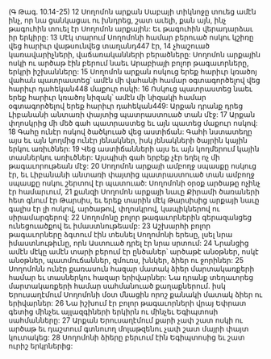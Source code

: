 (Գ Թագ. 10.14-25)
12 Սողոմոն արքան Սաբայի տիկնոջը տուեց ամէն ինչ, որ նա ցանկացաւ ու խնդրեց, շատ աւելի, քան այն, ինչ թագուհին տուել էր Սողոմոն արքային: Եւ թագուհին վերադարձաւ իր երկիրը:
13 Մէկ տարում Սողոմոնի համար բերուած ոսկու կշիռը վեց հարիւր վաթսունվեց տաղանդ447 էր, 14 չհաշուած կառավարիչների, վաճառականների բերածները: Սողոմոն արքային ոսկի ու արծաթ էին բերում նաեւ Արաբիայի բոլոր թագաւորները, երկրի իշխանները:
15 Սողոմոն արքան ոսկուց երեք հարիւր կռածոյ վահան պատրաստեց՝ ամէն մի վահանի համար օգտագործելով վեց հարիւր դահեկան448 մաքուր ոսկի: 16 Ոսկուց պատրաստեց նաեւ երեք հարիւր կռածոյ նիզակ՝ ամէն մի նիզակի համար օգտագործելով երեք հարիւր դահեկան449: Արքան դրանք դրեց Լիբանանի անտառի փայտից պատրաստուած տան մէջ:
17 Արքան փղոսկրից մի մեծ գահ պատրաստեց եւ այն պատեց մաքուր ոսկով: 18 Գահը ունէր ոսկով ծածկուած վեց աստիճան: Գահի նստատեղը այս եւ այն կողմից ունէր յենակներ, իսկ յենակների ծայրին կային երկու առիւծներ:
19 Վեց աստիճանների այս եւ այն կողմերում կային տասներկու առիւծներ: Այսպիսի գահ երբեք չէր եղել ոչ մի թագաւորութեան մէջ:
20 Սողոմոն արքայի ամբողջ սպասքը ոսկուց էր, եւ Լիբանանի անտառի փայտից պատրաստուած տան ամբողջ սպասքը ոսկու շերտով էր պատուած: Սողոմոնի օրօք արծաթը ոչինչ էր համարւում, 21 քանզի Սողոմոն արքայի նաւը Քիրամի ծառաների հետ գնում էր Թարսիս, եւ երեք տարին մէկ Թարսիսից արքայի նաւը գալիս էր լի ոսկով, արծաթով, փղոսկրով, կապիկներով ու սիրամարգերով:
22 Սողոմոնը բոլոր թագաւորներին գերազանցեց ունեցուածքով եւ իմաստնութեամբ: 23 Աշխարհի բոլոր թագաւորները ձգտում էին տեսնել Սողոմոնի երեսը, լսել նրա իմաստնութիւնը, որն Աստուած դրել էր նրա սրտում: 24 Նրանցից ամէն մէկը ամէն տարի բերում էր ընծաներ՝ արծաթէ անօթներ, ոսկէ անօթներ, պատմուճաններ, զմուռս, խնկեր, ձիեր ու ջորիներ:
25 Սողոմոնն ունէր քառասուն հազար մատակ ձիեր մարտակառքերի համար եւ տասներկու հազար երիվարներ: Նա դրանք տեղաւորեց մարտակառքերի համար սահմանուած քաղաքներում. իսկ Երուսաղէմում Սողոմոնի մօտ մնացին որոշ քանակի մատակ ձիեր ու երիվարներ: 26 Նա իշխում էր բոլոր թագաւորների վրայ Եփրատ գետից մինչեւ այլազգիների երկիրն ու մինչեւ Եգիպտոսի սահմանները: 27 Արքան Երուսաղէմում քարի չափ շատ ոսկի ու արծաթ եւ դաշտում գտնուող մոլաթզենու չափ շատ մայրի փայտ կուտակեց: 28 Սողոմոնի ձիերը բերւում էին Եգիպտոսից եւ շատ ուրիշ երկրներից:
